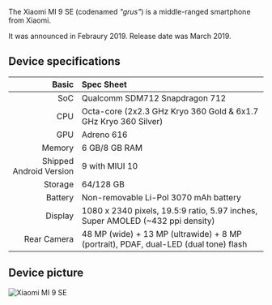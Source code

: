 The Xiaomi MI 9 SE (codenamed _"grus"_) is a middle-ranged smartphone from Xiaomi.

It was announced in Febraury 2019. Release date was March 2019.

## Device specifications

Basic        | Spec Sheet
------------:|:-------------------------
SoC          | Qualcomm SDM712 Snapdragon 712
CPU          | Octa-core (2x2.3 GHz Kryo 360 Gold & 6x1.7 GHz Kryo 360 Silver)
GPU          | Adreno 616
Memory       | 6 GB/8 GB RAM
Shipped Android Version | 9 with MIUI 10
Storage      | 64/128 GB
Battery      | Non-removable Li-Pol 3070 mAh battery
Display      | 1080 x 2340 pixels, 19.5:9 ratio, 5.97 inches, Super AMOLED (~432 ppi density)
Rear Camera  | 48 MP (wide) + 13 MP (ultrawide) + 8 MP (portrait), PDAF, dual-LED (dual tone) flash

## Device picture

![Xiaomi MI 9 SE](https://wiki.lineageos.org/images/devices/grus.png)



